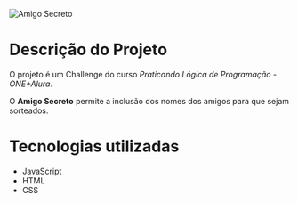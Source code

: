 ![Amigo Secreto](https://github.com/user-attachments/assets/0a31d6b8-14fe-451e-9955-75c9aa0e2558)


# Descrição do Projeto

O projeto é um Challenge do curso *Praticando Lógica de Programação - ONE+Alura*.

O **Amigo Secreto** permite a inclusão dos nomes dos amigos para que sejam sorteados.


# Tecnologias utilizadas

- JavaScript
- HTML
- CSS

